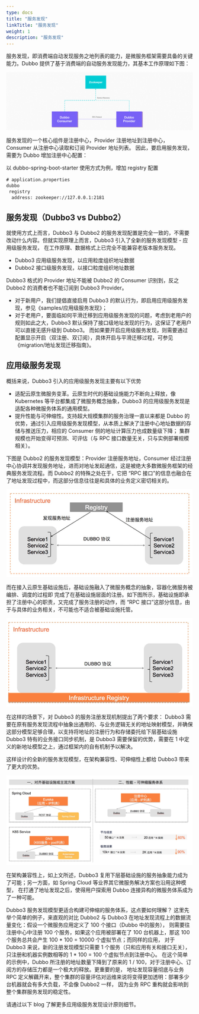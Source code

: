 ```yaml
---
type: docs
title: "服务发现"
linkTitle: "服务发现"
weight: 1
description: "服务发现"
---
```

服务发现，即消费端自动发现服务之地列表的能力，是微服务框架需要具备的关键能力。Dubbo 提供了基于消费端的自动服务发现能力，其基本工作原理如下图：

![//imgs/architecture.png](/imgs/architecture.png)

服务发现的一个核心组件是注册中心，Provider 注册地址到注册中心，Consumer 从注册中心读取和订阅 Provider 地址列表。
因此，要启用服务发现，需要为 Dubbo 增加注册中心配置：

以 dubbo-spring-boot-starter 使用方式为例，增加 registry 配置

```properties
# application.properties
dubbo
 registry
  address: zookeeper://127.0.0.1:2181
```

## 服务发现（Dubbo3 vs Dubbo2）
就使用方式上而言，Dubbo3 与 Dubbo2 的服务发现配置是完全一致的，不需要改动什么内容。但就实现原理上而言，Dubbo3 引入了全新的服务发现模型 - 应用级服务发现，
在工作原理、数据格式上已完全不能兼容老版本服务发现。

* Dubbo3 应用级服务发现，以应用粒度组织地址数据
* Dubbo2 接口级服务发现，以接口粒度组织地址数据

Dubbo3 格式的 Provider 地址不能被 Dubbo2 的 Consumer 识别到，反之 Dubbo2 的消费者也不能订阅到 Dubbo3 Provider。
* 对于新用户，我们提倡直接启用 Dubbo3 的默认行为，即启用应用级服务发现，参见《samples/应用级服务发现》；
* 对于老用户，要面临如何平滑迁移到应用级服务发现的问题，考虑到老用户的规则如此之大，Dubbo3 默认保持了接口级地址发现的行为，这保证了老用户可以直接无感升级到 Dubbo3。
而如果要开启应用级服务发现，则需要通过配置显示开启（双注册、双订阅），具体开启与平滑迁移过程，可参见《migration/地址发现迁移指南》。

## 应用级服务发现
概括来说，Dubbo3 引入的应用级服务发现主要有以下优势
* 适配云原生微服务变革。云原生时代的基础设施能力不断向上释放，像 Kubernetes 等平台都集成了微服务概念抽象，Dubbo3 的应用级服务发现是适配各种微服务体系的通用模型。
* 提升性能与可伸缩性。支持超大规模集群的服务治理一直以来都是 Dubbo 的优势，通过引入应用级服务发现模型，从本质上解决了注册中心地址数据的存储与推送压力，相应的 Consumer 侧的地址计算压力也成数量级下降；
  集群规模也开始变得可预测、可评估（与 RPC 接口数量无关，只与实例部署规模相关）。

下图是 Dubbo2 的服务发现模型：Provider 注册服务地址，Consumer 经过注册中心协调并发现服务地址，进而对地址发起通信，这是被绝大多数微服务框架的经典服务发现流程。而 Dubbo2 的特殊之处在于，它把 “RPC 接口”的信息也融合在了地址发现过程中，而这部分信息往往是和具体的业务定义密切相关的。

![//imgs/v3/concepts/servicediscovery_old.png](/imgs/v3/concepts/servicediscovery_old.png)

而在接入云原生基础设施后，基础设施融入了微服务概念的抽象，容器化微服务被编排、调度的过程即
完成了在基础设施层面的注册。如下图所示，基础设施即承担了注册中心的职责，又完成了服务注册的动作，而 “RPC 接口”这部分信息，由于与具体的业务相关，不可能也不适合被基础设施托管。

![//imgs/v3/concepts/servicediscovery_k8s.png](/imgs/v3/concepts/servicediscovery_k8s.png)

在这样的场景下，对 Dubbo3 的服务注册发现机制提出了两个要求：
Dubbo3 需要在原有服务发现流程中抽象出通用的、与业务逻辑无关的地址映射模型，并确保这部分模型足够合理，以支持将地址的注册行为和存储委托给下层基础设施
Dubbo3 特有的业务接口同步机制，是 Dubbo3 需要保留的优势，需要在 1 中定义的新地址模型之上，通过框架内的自有机制予以解决。

这样设计的全新的服务发现模型，在架构兼容性、可伸缩性上都给 Dubbo3 带来了更大的优势。

![//imgs/v3/concepts/servicediscovery_mem.png](/imgs/v3/concepts/servicediscovery_mem.png)

在架构兼容性上，如上文所述，Dubbo3 复用下层基础设施的服务抽象能力成为了可能；另一方面，如 Spring Cloud 等业界其它微服务解决方案也沿用这种模型，
在打通了地址发现之后，使得用户探索用 Dubbo 连接异构的微服务体系成为了一种可能。

Dubbo3 服务发现模型更适合构建可伸缩的服务体系，这点要如何理解？
这里先举个简单的例子，来直观的对比 Dubbo2 与 Dubbo3 在地址发现流程上的数据流量变化：假设一个微服务应用定义了 100 个接口（Dubbo 中的服务），
则需要往注册中心中注册 100 个服务，如果这个应用被部署在了 100 台机器上，那这 100 个服务总共会产生 100 * 100 = 10000 个虚拟节点；而同样的应用，
对于 Dubbo3 来说，新的注册发现模型只需要 1 个服务（只和应用有关和接口无关）， 只注册和机器实例数相等的 1 * 100 = 100 个虚拟节点到注册中心。
在这个简单的示例中，Dubbo 所注册的地址数量下降到了原来的 1 / 100，对于注册中心、订阅方的存储压力都是一个极大的释放。更重要的是，
地址发现容量彻底与业务 RPC 定义解藕开来，整个集群的容量评估对运维来说将变得更加透明：部署多少台机器就会有多大负载，不会像 Dubbo2 一样，
因为业务 RPC 重构就会影响到整个集群服务发现的稳定性。

请通过以下 blog 了解更多应用级服务发现设计原则细节。
